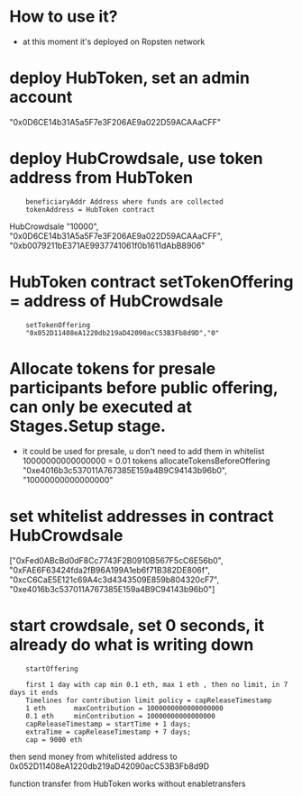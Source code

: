 # How to use it?
- at this moment it's deployed on Ropsten network
# deploy HubToken, set an admin account 
"0x0D6CE14b31A5a5F7e3F206AE9a022D59ACAAaCFF"

# deploy HubCrowdsale, use token address from HubToken
		beneficiaryAddr Address where funds are collected
		tokenAddress = HubToken contract
HubCrowdsale
"10000", "0x0D6CE14b31A5a5F7e3F206AE9a022D59ACAAaCFF", "0xb0079211bE371AE9937741061f0b1611dAbB8906"


# HubToken contract setTokenOffering = address of HubCrowdsale
		setTokenOffering
		"0x052D11408eA1220db219aD42090acC53B3Fb8d9D","0"

# Allocate tokens for presale participants before public offering, can only be executed at Stages.Setup stage.
- it could be used for presale, u don't need to add them in whitelist
10000000000000000 = 0.01 tokens
		allocateTokensBeforeOffering
"0xe4016b3c537011A767385E159a4B9C94143b96b0", "10000000000000000"

# set whitelist addresses in contract HubCrowdsale
["0xFed0ABcBd0dF8Cc7743F2B0910B567F5cC6E56b0", "0xFAE6F63424fda2fB96A199A1eb6f71B382DE806f", "0xcC6CaE5E121c69A4c3d4343509E859b804320cF7", "0xe4016b3c537011A767385E159a4B9C94143b96b0"]

# start crowdsale, set 0 seconds, it already do what is writing down
		startOffering

		first 1 day with cap min 0.1 eth, max 1 eth , then no limit, in 7 days it ends
		Timelines for contribution limit policy = capReleaseTimestamp		
		1 eth		maxContribution = 1000000000000000000 
		0.1 eth		minContribution = 10000000000000000
		capReleaseTimestamp = startTime + 1 days;
		extraTime = capReleaseTimestamp + 7 days;
		cap = 9000 eth

then send money from whitelisted address to 0x052D11408eA1220db219aD42090acC53B3Fb8d9D

function transfer from HubToken works without enabletransfers
